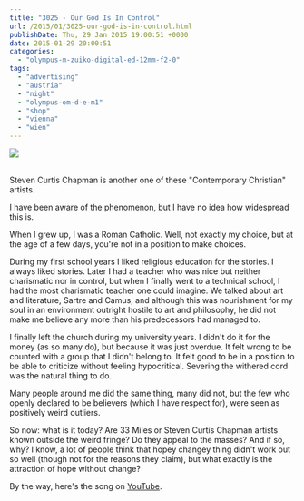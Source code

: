 ```yaml
---
title: "3025 - Our God Is In Control"
url: /2015/01/3025-our-god-is-in-control.html
publishDate: Thu, 29 Jan 2015 19:00:51 +0000
date: 2015-01-29 20:00:51
categories: 
  - "olympus-m-zuiko-digital-ed-12mm-f2-0"
tags: 
  - "advertising"
  - "austria"
  - "night"
  - "olympus-om-d-e-m1"
  - "shop"
  - "vienna"
  - "wien"
---
```

<div class="container">
<div class="center"><a target="_blank" href="https://d25zfm9zpd7gm5.cloudfront.net/1200x1200/2015/20150121_183536_lr.jpg"><img src="https://d25zfm9zpd7gm5.cloudfront.net/0600x0600/2015/20150121_183536_lr.jpg" /></a></div>
</div>
<br />

Steven Curtis Chapman is another one of these "Contemporary Christian" artists. 

I have been aware of the phenomenon, but I have no idea how widespread this is. 

When I grew up, I was a Roman Catholic. Well, not exactly my choice, but at the age of a few days, you're not in a position to make choices.

During my first school years I liked religious education for the stories. I always liked stories. Later I had a teacher who was nice but neither charismatic nor in control, but when I finally went to a technical school, I had the most charismatic teacher one could imagine. We talked about art and literature, Sartre and Camus, and although this was nourishment for my soul in an environment outright hostile to art and philosophy, he did not make me believe any more than his predecessors had managed to. 

I finally left the church during my university years. I didn't do it for the money (as so many do), but because it was just overdue. It felt wrong to be counted with a group that I didn't belong to. It felt good to be in a position to be able to criticize without feeling hypocritical. Severing the withered cord was the natural thing to do.

Many people around me did the same thing, many did not, but the few who openly declared to be believers (which I have respect for), were seen as positively weird outliers.

So now: what is it today? Are 33 Miles or Steven Curtis Chapman artists known outside the weird fringe? Do they appeal to the masses? And if so, why? I know, a lot of people think that hopey changey thing didn't work out so well (though not for the reasons they claim), but what exactly is the attraction of hope without change?

By the way, here's the song on <a href="https://www.youtube.com/watch?v=p7nn9Ay8gnA" target="_blank">YouTube</a>.
